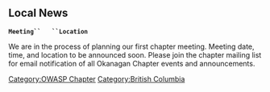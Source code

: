 ## Local News

**`Meeting``   ``Location`**

We are in the process of planning our first chapter meeting.
Meeting date, time, and location to be announced soon.
Please join the chapter mailing list for email notification of all
Okanagan Chapter events and announcements.

[Category:OWASP Chapter](Category:OWASP_Chapter "wikilink")
[Category:British Columbia](Category:British_Columbia "wikilink")